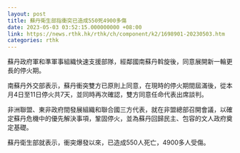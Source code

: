 ```yaml
---
layout: post
title: 蘇丹衛生部指衝突已造成550死4900多傷
date: 2023-05-03 03:52:15.000000000 +08:00
link: https://news.rthk.hk/rthk/ch/component/k2/1698901-20230503.htm
categories: rthk
---
```


蘇丹政府軍和準軍事組織快速支援部隊，經鄰國南蘇丹斡旋後，同意展開新一輪更長的停火期。

南蘇丹外交部表示，蘇丹衝突雙方已原則上同意，在現時的停火期間屆滿後，從本月4日至11日停火共7天，並同時再次確認，雙方同意任命代表出席談判。

非洲聯盟、東非政府間發展組織和聯合國三方代表，就在非盟總部召開會議，以確定蘇丹危機中的優先解決事項，鞏固停火，並為蘇丹回歸民主、包容的文人政府奠定基礎。

蘇丹衛生部就表示，衝突爆發以來，已造成550人死亡，4900多人受傷。
